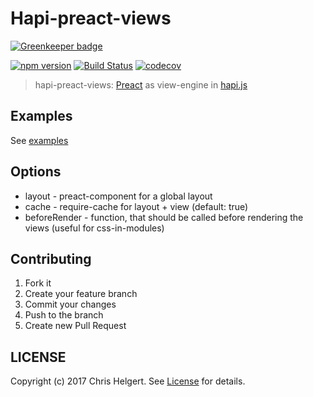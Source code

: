 # Hapi-preact-views

[![Greenkeeper badge](https://badges.greenkeeper.io/chrishelgert/hapi-preact-views.svg)](https://greenkeeper.io/)

[![npm version](https://badge.fury.io/js/hapi-preact-views.svg)](https://badge.fury.io/js/hapi-preact-views)
[![Build Status](https://travis-ci.org/chrishelgert/hapi-preact-views.svg?branch=master)](https://travis-ci.org/chrishelgert/hapi-preact-views)
[![codecov](https://codecov.io/gh/chrishelgert/hapi-preact-views/branch/master/graph/badge.svg)](https://codecov.io/gh/chrishelgert/hapi-preact-views)

> hapi-preact-views: [Preact](https://github.com/developit/preact/) as view-engine in [hapi.js](https://github.com/hapijs/hapi)

## Examples

See [examples](./example)

## Options

* layout - preact-component for a global layout
* cache - require-cache for layout + view (default: true)
* beforeRender - function, that should be called before rendering the views (useful for css-in-modules)

## Contributing

1. Fork it
2. Create your feature branch
3. Commit your changes
4. Push to the branch
5. Create new Pull Request

## LICENSE

Copyright (c) 2017 Chris Helgert. See [License](./LICENSE) for details.
